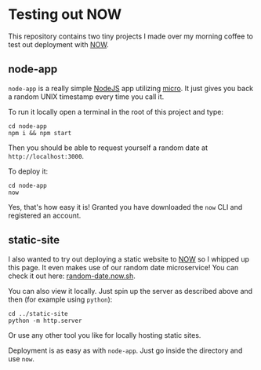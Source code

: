# Testing out NOW

This repository contains two tiny projects I made over my morning coffee to test out deployment with [NOW](https://zeit.co/now).

## node-app

`node-app` is a really simple [NodeJS](https://nodejs.org/) app utilizing [micro](https://www.npmjs.com/package/micro). It just gives you back a random UNIX timestamp every time you call it.

To run it locally open a terminal in the root of this project and type:

    cd node-app
    npm i && npm start

Then you should be able to request yourself a random date at `http://localhost:3000`.

To deploy it:

    cd node-app
    now

Yes, that's how easy it is! Granted you have downloaded the `now` CLI and registered an account.

## static-site

I also wanted to try out deploying a static website to [NOW](https://zeit.co/now) so I whipped up this page. It even makes use of our random date microservice! You can check it out here: [random-date.now.sh](https://random-date.now.sh).

You can also view it locally. Just spin up the server as described above and then (for example using `python`):

    cd ../static-site
    python -m http.server

Or use any other tool you like for locally hosting static sites.

Deployment is as easy as with `node-app`. Just go inside the directory and use `now`.
